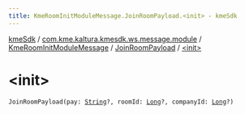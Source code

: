 ```yaml
---
title: KmeRoomInitModuleMessage.JoinRoomPayload.<init> - kmeSdk
---
```


[kmeSdk](../../../index.html) / [com.kme.kaltura.kmesdk.ws.message.module](../../index.html) / [KmeRoomInitModuleMessage](../index.html) / [JoinRoomPayload](index.html) / [&lt;init&gt;](./-init-.html)

# &lt;init&gt;

`JoinRoomPayload(pay: `[`String`](https://kotlinlang.org/api/latest/jvm/stdlib/kotlin/-string/index.html)`?, roomId: `[`Long`](https://kotlinlang.org/api/latest/jvm/stdlib/kotlin/-long/index.html)`?, companyId: `[`Long`](https://kotlinlang.org/api/latest/jvm/stdlib/kotlin/-long/index.html)`?)`